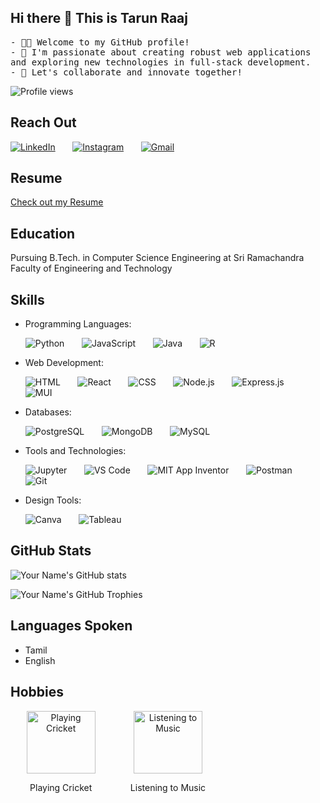## Hi there 👋  This is Tarun Raaj

<!--
tarunraaj2003/tarunraaj2003 is a ✨ _special_ ✨ repository because its README.md (this file) appears on your GitHub profile.

Here are some ideas to get you started:

- 🔭 I’m currently working on ...
- 🌱 I’m currently learning ...
- 👯 I’m looking to collaborate on ...
- 🤔 I’m looking for help with ...
- 💬 Ask me about ...
- 📫 How to reach me: ...
- 😄 Pronouns: ...
- ⚡️ Fun fact: ...
-->

<p>
  <samp>
    - 👨‍💻 Welcome to my GitHub profile!
    <br>
    - 🌟 I'm passionate about creating robust web applications and exploring new technologies in full-stack development.
    <br>
    - 🚀 Let's collaborate and innovate together! 
  </samp>
</p>

![Profile views](https://komarev.com/ghpvc/?username=tarunraaj2003&color=blue)



## Reach Out

[![LinkedIn](https://img.shields.io/badge/LinkedIn-Connect-blue?style=flat&logo=linkedin)](https://www.linkedin.com/in/tarun-raaj-r-045a73303/) &nbsp;&nbsp;&nbsp;&nbsp;&nbsp;
[![Instagram](https://img.shields.io/badge/Instagram-Follow-blue?style=flat&logo=instagram)](https://instagram.com/tarunraaj7) &nbsp;&nbsp;&nbsp;&nbsp;&nbsp;
[![Gmail](https://img.shields.io/badge/Email-Contact-blue?style=flat&logo=gmail)](mailto:tarunraaj2003@gmail.com)

## Resume
[Check out my Resume](https://www.canva.com/design/DAGGyzNSAhs/7cEC5E0fUzohp2M076WpYw/edit?utm_content=DAGGyzNSAhs&utm_campaign=designshare&utm_medium=link2&utm_source=sharebutton)

## Education

Pursuing B.Tech. in Computer Science Engineering at Sri Ramachandra Faculty of Engineering and Technology 

## Skills

- Programming Languages: <br>

  ![Python](https://img.shields.io/badge/Python-3776AB?style=flat&logo=python&logoColor=white) &nbsp;&nbsp;&nbsp;&nbsp;&nbsp;
  ![JavaScript](https://img.shields.io/badge/JavaScript-F7DF1E?style=flat&logo=javascript&logoColor=black) &nbsp;&nbsp;&nbsp;&nbsp;&nbsp;
  ![Java](https://img.shields.io/badge/Java-007396?style=flat&logo=java&logoColor=white) &nbsp;&nbsp;&nbsp;&nbsp;&nbsp;
  ![R](https://img.shields.io/badge/R-276DC3?style=flat&logo=r&logoColor=white)

- Web Development: <br>

  ![HTML](https://img.shields.io/badge/HTML-E34F26?style=flat&logo=html5&logoColor=white) &nbsp;&nbsp;&nbsp;&nbsp;&nbsp;
  ![React](https://img.shields.io/badge/React-61DAFB?style=flat&logo=react&logoColor=black) &nbsp;&nbsp;&nbsp;&nbsp;&nbsp;
  ![CSS](https://img.shields.io/badge/CSS-1572B6?style=flat&logo=css3&logoColor=white) &nbsp;&nbsp;&nbsp;&nbsp;&nbsp;
  ![Node.js](https://img.shields.io/badge/Node.js-339933?style=flat&logo=node.js&logoColor=white) &nbsp;&nbsp;&nbsp;&nbsp;&nbsp;
  ![Express.js](https://img.shields.io/badge/Express.js-000000?style=flat&logo=express&logoColor=white) &nbsp;&nbsp;&nbsp;&nbsp;&nbsp;
  ![MUI](https://img.shields.io/badge/MUI-007FFF?style=flat&logo=mui&logoColor=white)

- Databases: <br>

  ![PostgreSQL](https://img.shields.io/badge/PostgreSQL-4169E1?style=flat&logo=postgresql&logoColor=white) &nbsp;&nbsp;&nbsp;&nbsp;&nbsp;
  ![MongoDB](https://img.shields.io/badge/MongoDB-47A248?style=flat&logo=mongodb&logoColor=white) &nbsp;&nbsp;&nbsp;&nbsp;&nbsp;
  ![MySQL](https://img.shields.io/badge/MySQL-4479A1?style=flat&logo=mysql&logoColor=white)

- Tools and Technologies: <br>

  ![Jupyter](https://img.shields.io/badge/Jupyter-F37626?style=flat&logo=jupyter&logoColor=white) &nbsp;&nbsp;&nbsp;&nbsp;&nbsp;
  ![VS Code](https://img.shields.io/badge/VS%20Code-007ACC?style=flat&logo=visual-studio-code&logoColor=white) &nbsp;&nbsp;&nbsp;&nbsp;&nbsp;
  ![MIT App Inventor](https://img.shields.io/badge/MIT%20App%20Inventor-FFB500?style=flat&logo=mit&logoColor=white) &nbsp;&nbsp;&nbsp;&nbsp;&nbsp;
  ![Postman](https://img.shields.io/badge/Postman-FF6C37?style=flat&logo=postman&logoColor=white) &nbsp;&nbsp;&nbsp;&nbsp;&nbsp;
  ![Git](https://img.shields.io/badge/Git-F05032?style=flat&logo=git&logoColor=white)

- Design Tools: <br>

  ![Canva](https://img.shields.io/badge/Canva-00C4CC?style=flat&logo=canva&logoColor=white) &nbsp;&nbsp;&nbsp;&nbsp;&nbsp;
  ![Tableau](https://img.shields.io/badge/Tableau-E97627?style=flat&logo=tableau&logoColor=white)

## GitHub Stats

![Your Name's GitHub stats](https://github-readme-stats.vercel.app/api?username=tarunraaj2003&show_icons=true&bg_color=ffffff&text_color=000000)

![Your Name's GitHub Trophies](https://github-profile-trophy.vercel.app/?username=tarunraaj2003&bg_color=ffffff&color=708090&line=24292e&point=24292e&area=true)


## Languages Spoken

- Tamil
- English


## Hobbies

<div style="display: grid; grid-template-columns: repeat(3, 1fr); gap: 10px;">
  <div style="text-align: center;">
    <img src="https://media.istockphoto.com/id/177427917/photo/close-up-of-red-cricket-ball-and-bat-sitting-on-grass.webp?b=1&s=170667a&w=0&k=20&c=WGO8Ikx5NSa1W7KC922jlzgnSq46gnP6G14cGWsvVUw=" alt="Playing Cricket" style="width:110px;height:100px">
    <p>Playing Cricket</p>
  </div>
  <div style="text-align: center;">
    <img src="https://encrypted-tbn0.gstatic.com/images?q=tbn:ANd9GcSvo3JKVCrm1OYd-jKwrhyCNZRfOxg08LZsdw&s" alt="Listening to Music" style="width: 110px;height:100px">
    <p>Listening to Music</p>
  </div>
 
</div>
